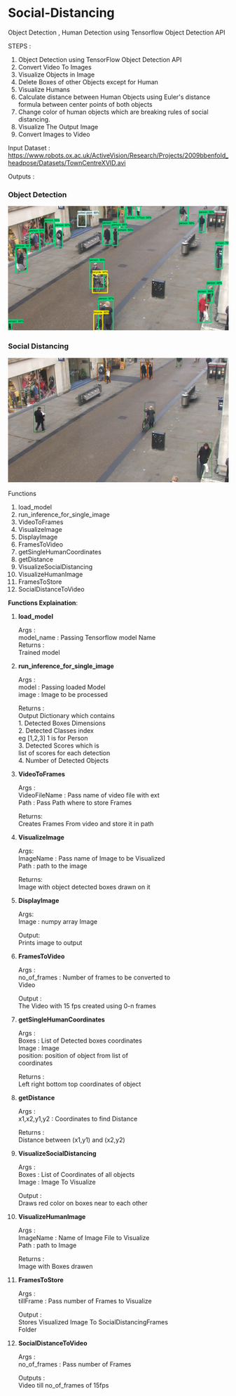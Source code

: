# Social-Distancing
Object Detection , Human Detection using Tensorflow Object Detection API

STEPS : 
1. Object Detection using TensorFlow Object Detection API
2. Convert Video To Images
3. Visualize Objects in Image
4. Delete Boxes of other Objects except for Human
5. Visualize Humans
6. Calculate distance between Human Objects using Euler's distance formula between center points of both objects
7. Change color of human objects which are breaking rules of social distancing.
8. Visualize The Output Image
9. Convert Images to Video

Input Dataset : https://www.robots.ox.ac.uk/ActiveVision/Research/Projects/2009bbenfold_headpose/Datasets/TownCentreXVID.avi

Outputs :

<h3>Object Detection</h3>

<img src="objectDetection.png" alt="Object Detection Image">

<h3>Social Distancing</h3>

<img src="SocialDistancing.png" alt="Social Distancing Image">

Functions

1. load_model
2. run_inference_for_single_image
3. VideoToFrames
4. VisualizeImage
5. DisplayImage
6. FramesToVideo
7. getSingleHumanCoordinates
8. getDistance
9. VisualizeSocialDistancing
10. VisualizeHumanImage
11. FramesToStore
12. SocialDistanceToVideo

**Functions Explaination**:

1. **load_model** <br> 

    Args  :<br>
            model_name : Passing Tensorflow model Name<br>
    Returns : <br>
            Trained model<br>

2. **run_inference_for_single_image** <br>

    Args :<br>
          model : Passing loaded Model<br>
          image : Image to be processed<br>
    
    Returns : <br>
              Output Dictionary which contains<br>
              1. Detected Boxes Dimensions<br>
              2. Detected Classes index <br>
                 eg [1,2,3] 1 is for Person<br>
              3. Detected Scores which is <br>
                 list of scores for each detection<br>
              4. Number of Detected Objects<br>

3.  **VideoToFrames** <br>

    Args : <br>
          VideoFileName : Pass name of video file with ext <br>
          Path : Pass Path where to store Frames<br>
    
    Returns:<br>
            Creates Frames From video and store it in path<br>

4.  **VisualizeImage**<br>
    
    Args: <br>
          ImageName : Pass name of Image to be Visualized<br>
          Path : path to the image<br>
          
    Returns:<br>
            Image with object detected boxes drawn on it<br>

5. **DisplayImage**<br>

    Args:<br>
          Image : numpy array Image<br>
          
    Output:<br>
            Prints image to output<br>

6. **FramesToVideo**<br>

    Args :<br>
          no_of_frames : Number of frames to be converted to<br>
                         Video<br>
                         
    Output :<br>
            The Video with 15 fps created using 0-n frames<br>

7. **getSingleHumanCoordinates**<br>

    Args :<br>
          Boxes : List of Detected boxes coordinates<br>
          Image : Image <br>
          position: position of object from list of <br>
                    coordinates<br>
                    
    Returns : <br>
            Left right bottom top coordinates of object<br>

8. **getDistance**<br>

    Args :<br>
          x1,x2,y1,y2 : Coordinates to find Distance<br>
          
    Returns :<br>
          Distance between (x1,y1) and (x2,y2)<br>

9. **VisualizeSocialDistancing**<br>

    Args :<br>
          Boxes : List of Coordinates of all objects<br>
          Image : Image To Visualize<br>
          
    Output :<br>
          Draws red color on boxes near to each other<br>

10. **VisualizeHumanImage**<br>

    Args :<br>
          ImageName : Name of Image File to Visualize<br>
          Path : path to Image<br>
          
    Returns :<br>
          Image with Boxes drawen<br>

11. **FramesToStore**<br>

    Args : <br>
          tillFrame : Pass number of Frames to Visualize<br>
          
    Output :<br>
            Stores Visualized Image To SocialDistancingFrames<br>
            Folder<br>

12. **SocialDistanceToVideo**<br>

    Args :<br>
          no_of_frames : Pass number of Frames<br>
          
    Outputs :<br>
            Video till no_of_frames of 15fps<br>
